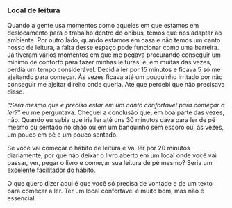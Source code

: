 ### Local de leitura

Quando a gente usa momentos como aqueles em que estamos em deslocamento para o trabalho dentro do ônibus, temos que nos adaptar ao ambiente. Por outro lado, quando estamos em casa e não temos um canto nosso de leitura, a falta desse espaço pode funcionar como uma barreira. Já tiveram vários momentos em que me pegava procurando conseguir um mínimo de conforto para fazer minhas leituras, e, em muitas das vezes, perdia um tempo considerável. Decidia ler por 15 minutos e ficava 5 só me ajeitando para começar. Às vezes ficava até um pouquinho irritado por não conseguir me ajeitar direito onde queria. Até que percebi que não precisava disso.

"*Será mesmo que é preciso estar em um canto confortável para começar a ler?*" eu me perguntava. Cheguei a conclusão que, em boa parte das vezes, não. Quando eu sabia que iria ler até uns 30 minutos dava para ler de pé mesmo ou sentado no chão ou em um banquinho sem escoro ou, às vezes, um pouco em pé e um pouco sentado.

Se você vai começar o hábito de leitura e vai ler por 20 minutos diariamente, por que não deixar o livro aberto em um local onde você vai passar, ver, pegar o livro e começar sua leitura de pé mesmo? Seria um excelente facilitador do hábito.

O que quero dizer aqui é que você só precisa de vontade e de um texto para começar a ler. Ter um local confortável é muito bom, mas não é essencial.

